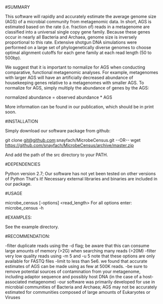 #SUMMARY

This software will rapidly and accurately estimate the average genome size (AGS) 
of a microbial community from metagenomic data. In short, AGS is estimated based 
on the rate (i.e. fraction of) reads in a metagenome are classified into a universal 
single copy gene family. Because these genes occur in nearly all Bacteria and 
Archaea, genome size is inversely proportional to this rate. Extensive shotgun DNA 
simulations were performed on a large set of phylogenetically diverse genomes to choose 
optimal alignment cutoffs for each gene family at each read length (50 to 500bp).  

We suggest that it is important to normalize for AGS when conducting comparative, functional
metagenomic analyses. For example, metagenomes with larger AGS will have an artificially
decreased abundance of housekeeping genes relative to a metagenomes with smaller AGS. To
normalize for AGS, simply multiply the abundance of genes by the AGS:

normalized abundance = observed abundance * AGS 

More information can be found in our publication, which should be in print soon.


#INSTALLATION

Simply download our software package from github:

git clone git@github.com:snayfach/MicrobeCensus.git
--OR--
wget https://github.com/snayfach/MicrobeCensus/archive/master.zip

And add the path of the src directory to your PATH.


#DEPENDENCIES

Python version 2.7; Our software has not yet been tested on other versions of Python
That's it! Necessary external libraries and binaries are included in our package.


#USAGE

microbe_census [-options] <seqfile> <outfile> <nreads> <read_length>
For all options enter: microbe_census -h


#EXAMPLES:

See the example directory.


#RECOMMENDATION:

-filter duplicate reads using the -d flag; 
 be aware that this can consume large amounts of memory (>2G) when searching many reads (>20M)
-filter very low quality reads using -m 5 and -u 5
 note that these options are only available for FASTQ files
-limit <nreads> to less than 5e6.
 we found that accurate estimates of AGS can be made using as few at 500K reads.
-be sure to remove potential sources of contamination from your metagenome, including
 adaptor sequence and possibly host DNA (in the case of a host-associated metagenome)
-our software was primarily developed for use in microbial communities of Bacteria and Archaea;
 AGS may not be accurately estimated for communities composed of large amounts of Eukaryotes or Viruses












